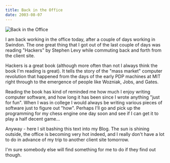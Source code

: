 ```yaml
---
title: Back in the Office
date: 2003-08-07
---
```


![Back in the Office](https://source.unsplash.com/DWyRC2juMgs/1600x900)

I am back working in the office today, after a couple of days working in Swindon. The one great thing that I got out of the last couple of days was reading "Hackers" by Stephen Levy while commuting back and forth from the client site.

Hackers is a great book (although more often than not I always think the book I'm reading is great). It tells the story of the "mass market" computer revolution that happened from the days of the early PDP machines at MIT right through to the emergence of people like Wozniak, Jobs, and Gates.

Reading the book has kind of reminded me how much I enjoy writing computer software, and how long it has been since I wrote anything "just for fun". When I was in college I would always be writing various pieces of software just to figure out "how". Perhaps I'll go and pick up the programming for my chess engine one day soon and see if I can get it to play a half decent game...

Anyway - here I sit bashing this text into my Blog. The sun is shining outside, the office is becoming very hot indeed, and I really don't have a lot to do in advance of my trip to another client site tomorrow.

I'm sure somebody else will find something for me to do if they find out though.